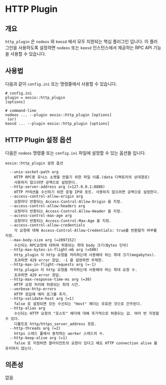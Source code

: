# HTTP Plugin

## 개요

`http_plugin` 은 `nodeos` 와 `keosd` 에서 모두 지원되는 핵심 플러그인 입니다. 이 플러그인을 사용하도록 설정하면 `nodeos` 또는 `keosd` 인스턴스에서 제공하는 RPC API 기능을 사용할 수 있습니다.

## 사용법

다음과 같이 `config.ini` 또는 명령줄에서 사용할 수 있습니다.

```
# config.ini
plugin = eosio::http_plugin
[options]

# command-line
nodeos ... --plugin eosio::http_plugin [options]
 (or)
keosd ... --plugin eosio::http_plugin [options]
```

## HTTP Plugin 설정 옵션

다음은 `nodeos` 명령줄 또는 `config.ini` 파일에 설정할 수 있는 옵션들 입니다.

```
eosio::http_plugin 설정 옵션

  --unix-socket-path arg
    HTTP RPC용 유닉스 소켓을 만들기 위한 파일 이름.(data 디렉토리의 상대경로)
    사용하지 않으려면 공백으로 설정한다.
  --http-server-address arg (=127.0.0.1:8888) 
    HTTP 커넥션을 수신하기 위한 로컬 IP와 포트. 사용하지 않으려면 공백으로 설정한다.
  --access-control-allow-origin arg
    요청마다 반환되는 Access-Control-Allow-Origin 을 지정.
  --access-control-allow-headers arg
    요청마다 반환되는 Access-Control-Allow-Header 을 지정.
  --access-control-max-age arg
    요청마다 반환되는 Access-Control-Max-Age 을 지정.
  --access-control-allow-credentials
    각 요청에 대해 Access-Control-Allow-Credentials: true를 반환할지 여부를 지정.
  --max-body-size arg (=2097152)
    수신되는 RPC요청에 대하여 허용되는 최대 body 크기(Bytes 단위)
  --http-max-bytes-in-flight-mb arg (=500)
    http_plugin 이 http 요청을 처리하는데 사용해야 하는 최대 크기(megabytes).
    초과하면 429 error 응답. -1 을 설정하면 무제한.
  --http-max-in-flight-requests arg (=-1)
    http_plugin 이 http 요청을 처리하는데 사용해야 하는 최대 요청 수.
    초과하면 429 error 응답.
  --http-max-response-time-ms arg (=30)
    HTTP 요청 처리에 허용되는 최대 시간.
  --verbose-http-errors
    HTTP 응답에 에러 로그를 추가.
  --http-validate-host arg (=1)
    false 로 설정되면 모든 수신되는 "Host" 헤더는 유효한 것으로 간주된다.
  --http-alias arg
    수신되는 HTTP 요청의 "호스트" 헤더에 대해 추가적으로 허용되는 값. 여러 번 지정할 수 있다. 
    디폴트로 http/https_server_address 포함.
  --http-threads arg (=2)
    https 스레드 풀에서 동작하는 worker 스레드의 수.
  --http-keep-alive arg (=1)
    false 로 지정하면 클라이언트의 요청이 있다고 해도 HTTP connection alive 를 유지하지 않는다.
```

## 의존성

없음
